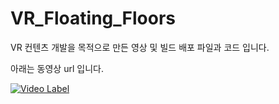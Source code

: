 # VR_Floating_Floors
VR 컨텐츠 개발을 목적으로 만든 영상 및 빌드 배포 파일과 코드 입니다.

아래는 동영상 url 입니다.

[![Video Label](http://img.youtube.com/vi/VHZlUhI6bK4/0.jpg)](https://www.youtube.com/watch?v=VHZlUhI6bK4&feature=youtu.be)
